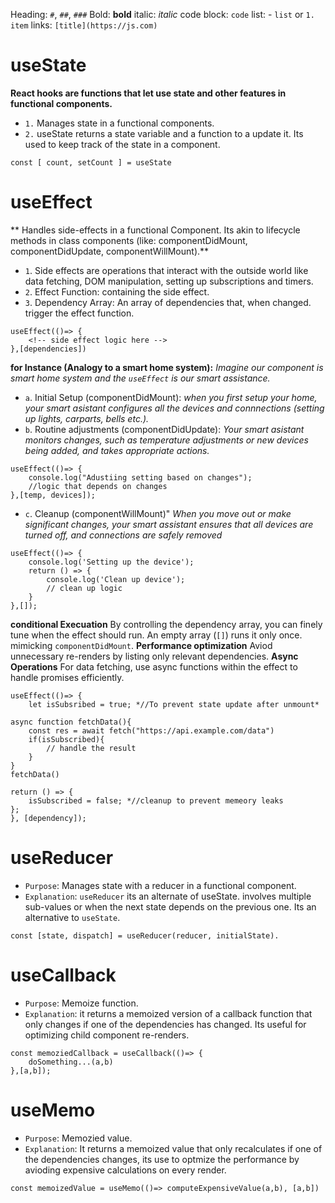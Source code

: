 
Heading: `#`, `##`, `###`
Bold: **bold**
italic: *italic*
code block: ``code``
list: - `list` or `1. item`
links: `[title](https://js.com)`


# useState
**React hooks are functions that let use state and other features in functional components.**
- `1.` Manages state in a functional components.
- `2.` useState returns a state variable and a function to a update it. Its used to keep track of the state in a component.

```
const [ count, setCount ] = useState
```
# useEffect
** Handles side-effects in a functional Component. Its akin to lifecycle methods in class components (like: componentDidMount, componentDidUpdate, componentWillMount).**
- `1`. Side effects are operations that interact with the outside world like data fetching, DOM manipulation, setting up subscriptions and timers. 
- `2`. Effect Function: containing the side effect.
- `3`. Dependency Array: An array of dependencies that, when changed. trigger the effect function. 

```
useEffect(()=> {
    <!-- side effect logic here -->
},[dependencies])
```
**for Instance (Analogy to a smart home system):** *Imagine our component is smart home system and the `useEffect` is our smart assistance.*
- `a`. Initial Setup (componentDidMount): 
*when you first setup your home, your smart asistant configures all the devices and connnections (setting up lights, carparts, bells etc.).*
- `b`. Routine adjustments (componentDidUpdate): 
*Your smart asistant monitors changes, such as temperature adjustments or new devices being added, and takes appropriate actions.*
```
useEffect(()=> {
    console.log("Adustiing setting based on changes");
    //logic that depends on changes
},[temp, devices]);
```
- `c`. Cleanup (componentWillMount)" 
*When you move out or make significant changes, your smart assistant ensures that all devices are turned off, and connections are safely removed*

```code
useEffect(()=> {
    console.log('Setting up the device');
    return () => {
        console.log('Clean up device');
        // clean up logic
    }
},[]);
```
**conditional Execuation**
By controlling the dependency array, you can finely tune when the effect should run. An empty array (`[]`) runs it only once. mimicking `componentDidMount`.
**Performance optimization**
Aviod unnecessary re-renders by listing only relevant dependencies.
**Async Operations**
For data fetching, use async functions within the effect to handle promises efficiently. 
```
useEffect(()=> {
    let isSubsribed = true; *//To prevent state update after unmount*

async function fetchData(){
    const res = await fetch("https://api.example.com/data")
    if(isSubscribed){
        // handle the result
    }
}
fetchData()

return () => {
    isSubscribed = false; *//cleanup to prevent memeory leaks
};
}, [dependency]);
```

# useReducer
- `Purpose`: Manages state with a reducer in a functional component.
- `Explanation`: `useReducer` its an alternate of useState. involves multiple sub-values or when the next state depends on the previous one. Its an alternative to `useState`.
```
const [state, dispatch] = useReducer(reducer, initialState).
```

# useCallback
- `Purpose`: Memoize function. 
- `Explanation`: it returns a memoized version of a callback function that only changes if one of the dependencies has changed. Its useful for optimizing child component re-renders.
```
const memoziedCallback = useCallback(()=> {
    doSomething...(a,b)
},[a,b]);
```
# useMemo
- `Purpose`: Memozied value.
- `Explanation`: It returns a memoized value that only recalculates if one of the dependencies changes, its use to optmize the performance by avioding expensive calculations on every render.
```
const memoizedValue = useMemo(()=> computeExpensiveValue(a,b), [a,b])
```